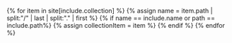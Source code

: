 {% for item in site[include.collection] %}
    {% assign name = item.path | split:"/" | last | split:"." | first %}
    {% if name == include.name or path == include.path%}
        {% assign collectionItem = item %}
    {% endif %}
{% endfor %}

